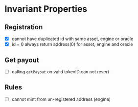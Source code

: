 # Invariant Properties

## Registration

- [x] cannot have duplicated id with same asset, engine or oracle
- [x] id = 0 always return address(0) for asset, engine and oracle

## Get payout

- [ ] calling `getPayout` on valid tokenID can not revert

## Rules

- [ ] cannot mint from un-registered address (engine)